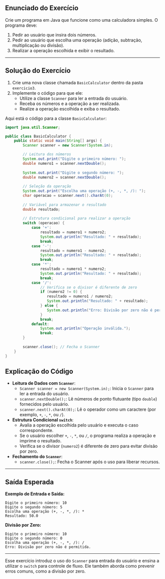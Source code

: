 ## Enunciado do Exercício
Crie um programa em Java que funcione como uma calculadora simples. O programa deve:

1. Pedir ao usuário que insira dois números.
2. Pedir ao usuário que escolha uma operação (adição, subtração, multiplicação ou divisão).
3. Realizar a operação escolhida e exibir o resultado.

---

## Solução do Exercício
1. Crie uma nova classe chamada `BasicCalculator` dentro da pasta `exercicio3`.
2. Implemente o código para que ele:
   - Utilize a classe `Scanner` para ler a entrada do usuário.
   - Receba os números e a operação a ser realizada.
   - Realize a operação escolhida e exiba o resultado.  

Aqui está o código para a classe `BasicCalculator`:
   ```java
   import java.util.Scanner;
   
   public class BasicCalculator {
       public static void main(String[] args) {
           Scanner scanner = new Scanner(System.in);
   
           // Leitura dos números
           System.out.print("Digite o primeiro número: ");
           double numero1 = scanner.nextDouble();
           
           System.out.print("Digite o segundo número: ");
           double numero2 = scanner.nextDouble();
           
           // Seleção da operação
           System.out.print("Escolha uma operação (+, -, *, /): ");
           char operacao = scanner.next().charAt(0);
           
           // Variável para armazenar o resultado
           double resultado;
           
           // Estrutura condicional para realizar a operação
           switch (operacao) {
               case '+': 
                   resultado = numero1 + numero2;
                   System.out.println("Resultado: " + resultado);
                   break;
               case '-':
                   resultado = numero1 - numero2;
                   System.out.println("Resultado: " + resultado);
                   break;
               case '*':
                   resultado = numero1 * numero2;
                   System.out.println("Resultado: " + resultado);
                   break;
               case '/':
                   // Verifica se o divisor é diferente de zero
                   if (numero2 != 0) {
                      resultado = numero1 / numero2;
                      System.out.println("Resultado: " + resultado);
                   } else {
                      System.out.println("Erro: Divisão por zero não é permitida.");
                   }
                   break;
               default:
                   System.out.println("Operação inválida.");
                   break;
           }
       
           scanner.close(); // Fecha o Scanner
       }
   }
   ```

## Explicação do Código
- **Leitura de Dados com `Scanner`**:
  - `Scanner scanner = new Scanner(System.in);`: Inicia o `Scanner` para ler a entrada do usuário.
  - `scanner.nextDouble();`: Lê números de ponto flutuante (tipo `double`) fornecidos pelo usuário.
  - `scanner.next().charAt(0);`: Lê o operador como um caractere (por exemplo, `+`, `-`, `*`, ou `/`).
- **Estrutura Condicional `switch`**:
  - Avalia a operação escolhida pelo usuário e executa o caso correspondente.
  - Se o usuário escolher `+`, `-`, `*`, ou `/`, o programa realiza a operação e imprime o resultado.
  - Verifica se o divisor (`numero2`) é diferente de zero para evitar divisão por zero.
- **Fechamento do `Scanner`**:
  - `scanner.close();`: Fecha o Scanner após o uso para liberar recursos.

---

## Saída Esperada
**Exemplo de Entrada e Saída:**
   ```plaintext
   Digite o primeiro número: 10
   Digite o segundo número: 5
   Escolha uma operação (+, -, *, /): *
   Resultado: 50.0
   ```

**Divisão por Zero:**
   ```plaintext
   Digite o primeiro número: 10
   Digite o segundo número: 0
   Escolha uma operação (+, -, *, /): /
   Erro: Divisão por zero não é permitida.
   ```

---

Esse exercício introduz o uso do `Scanner` para entrada do usuário e ensina a utilizar o `switch` para controle de fluxo. Ele também aborda como prevenir erros comuns, como a divisão por zero.
